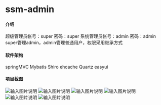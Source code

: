 # ssm-admin

#### 介绍
超级管理员帐号：super 密码：super
系统管理员帐号：admin 密码：admin
super管理admin，admin管理普通用户，权限采用继承方式
#### 软件架构
springMVC
Mybatis
Shiro
ehcache
Quartz
easyui
#### 项目截图

![输入图片说明](https://images.gitee.com/uploads/images/2020/1226/160305_ab3e7b1f_1741991.png "1.png")
![输入图片说明](https://images.gitee.com/uploads/images/2020/1226/160322_b0551e7f_1741991.png "2.png")
![输入图片说明](https://images.gitee.com/uploads/images/2020/1226/160333_86f17010_1741991.png "3.png")
![输入图片说明](https://images.gitee.com/uploads/images/2020/1226/160345_68cced3d_1741991.png "4.png")
![输入图片说明](https://images.gitee.com/uploads/images/2020/1226/160357_644f88de_1741991.png "5.png")
![输入图片说明](https://images.gitee.com/uploads/images/2020/1226/160409_38467fff_1741991.png "6.png")
